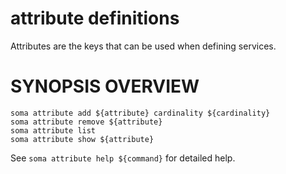 # attribute definitions

Attributes are the keys that can be used when defining services.

# SYNOPSIS OVERVIEW

```
soma attribute add ${attribute} cardinality ${cardinality}
soma attribute remove ${attribute}
soma attribute list
soma attribute show ${attribute}
```

See `soma attribute help ${command}` for detailed help.
